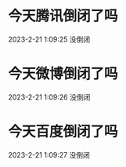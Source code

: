 # 今天腾讯倒闭了吗

2023-2-21 1:09:25 没倒闭

# 今天微博倒闭了吗

2023-2-21 1:09:26 没倒闭

# 今天百度倒闭了吗

2023-2-21 1:09:27 没倒闭

